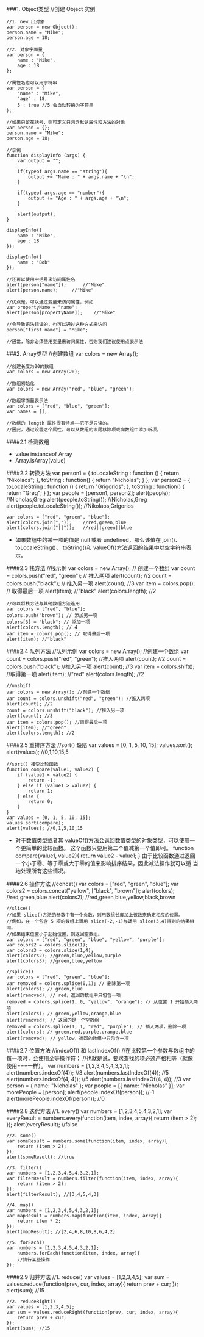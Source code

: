 ###1. Object类型
	//创建 Object 实例

	//1. new 出对象
	var person = new Object();
	person.name = "Mike";
	person.age = 18;

	//2. 对象字面量
	var person = {
		name : "Mike",
		age : 18
	};

	//属性名也可以用字符串
	var person = {
		"name" : "Mike",
		"age" : 18,
		5 : true //5 会自动转换为字符串
	};

	//如果只留花括号，则可定义只包含默认属性和方法的对象
	var person = {};
	person.name = "Mike";
	person.age = 18;

	//示例
	function displayInfo (args) {
		var output = "";

		if(typeof args.name == "string"){
			output += "Name : " + args.name + "\n";
		}

		if(typeof args.age == "number"){
			output += "Age : " + args.age + "\n";
		}

		alert(output);
	}

	displayInfo({
		name : "Mike",
		age : 18
	});

	displayInfo({
		name : "Bob"
	});

	//还可以使用中括号来访问属性名
	alert(person["name"]);		//"Mike"
	alert(person.name);		//"Mike"

	//优点是，可以通过变量来访问属性，例如
	var propertyName = "name";
	alert(person[propertyName]);	//"Mike"

	//会导致语法错误的，也可以通过这种方式来访问
	person["first name"] = "Mike";

	//通常，除非必须使用变量来访问属性，否则我们建议使用点表示法

###2. Array类型
	//创建数组
	var colors = new Array();

	//创建长度为20的数组
	var colors = new Array(20);

	//数组初始化
	var colors = new Array("red", "blue", "green");

	//数组字面量表示法
	var colors = ["red", "blue", "green"];
	var names = [];

	//数组的 length 属性很有特点——它不是只读的。
	//因此，通过设置这个属性，可以从数组的末尾移除项或向数组中添加新项。

####2.1 检测数组
- value instanceof Array
- Array.isArray(value)

####2.2 转换方法
	var person1 = {
		toLocaleString : function () {
			return "Nikolaos";
		},
		toString : function() {
			return "Nicholas";
		}
	};
	var person2 = {
		toLocaleString : function () {
			return "Grigorios";
		},
		toString : function() {
			return "Greg";
		}
	};
	var people = [person1, person2];
	alert(people); //Nicholas,Greg
	alert(people.toString()); //Nicholas,Greg
	alert(people.toLocaleString()); //Nikolaos,Grigorios

	var colors = ["red", "green", "blue"];
	alert(colors.join(",")); 	//red,green,blue
	alert(colors.join("||")); 	//red||green||blue

- 如果数组中的某一项的值是 null 或者 undefined，那么该值在 join()、
toLocaleString()、 toString()和 valueOf()方法返回的结果中以空字符串表示。

####2.3 栈方法
	//栈示例
	var colors = new Array(); // 创建一个数组
	var count = colors.push("red", "green"); // 推入两项
	alert(count); //2
	count = colors.push("black"); // 推入另一项
	alert(count); //3
	var item = colors.pop(); // 取得最后一项
	alert(item); //"black"
	alert(colors.length); //2

	//可以将栈方法与其他数组方法连用
	var colors = ["red", "blue"];
	colors.push("brown"); // 添加另一项
	colors[3] = "black"; // 添加一项
	alert(colors.length); // 4
	var item = colors.pop(); // 取得最后一项
	alert(item); //"black"

####2.4 队列方法
	//队列示例
	var colors = new Array(); //创建一个数组
	var count = colors.push("red", "green"); //推入两项
	alert(count); //2
	count = colors.push("black"); //推入另一项
	alert(count); //3
	var item = colors.shift(); //取得第一项
	alert(item); //"red"
	alert(colors.length); //2

	//unshift
	var colors = new Array(); //创建一个数组
	var count = colors.unshift("red", "green"); //推入两项
	alert(count); //2
	count = colors.unshift("black"); //推入另一项
	alert(count); //3
	var item = colors.pop(); //取得最后一项
	alert(item); //"green"
	alert(colors.length); //2

####2.5 重排序方法
	//sort() 缺陷
	var values = [0, 1, 5, 10, 15];
	values.sort();
	alert(values); //0,1,10,15,5

	//sort() 接受比较函数
	function compare(value1, value2) {
	    if (value1 < value2) {
	        return -1;
	    } else if (value1 > value2) {
	        return 1;
	    } else {
	        return 0;
	    }
	}
	var values = [0, 1, 5, 10, 15];
	values.sort(compare);
	alert(values); //0,1,5,10,15

- 对于数值类型或者其 valueOf()方法会返回数值类型的对象类型，可以使用一个更简单的比较函数。
这个函数只要用第二个值减第一个值即可。
function compare(value1, value2){ return value2 - value1; }
由于比较函数通过返回一个小于零、等于零或大于零的值来影响排序结果，因此减法操作就可以适
当地处理所有这些情况。

####2.6 操作方法
	//concat()
	var colors = ["red", "green", "blue"];
	var colors2 = colors.concat("yellow", ["black", "brown"]);
	alert(colors); //red,green,blue
	alert(colors2); //red,green,blue,yellow,black,brown

	//slice()
	//如果 slice()方法的参数中有一个负数，则用数组长度加上该数来确定相应的位置。
	//例如，在一个包含 5 项的数组上调用 slice(-2,-1)与调用 slice(3,4)得到的结果相同。
	//如果结束位置小于起始位置，则返回空数组。
	var colors = ["red", "green", "blue", "yellow", "purple"];
	var colors2 = colors.slice(1);
	var colors3 = colors.slice(1,4);
	alert(colors2); //green,blue,yellow,purple
	alert(colors3); //green,blue,yellow

	//splice()
	var colors = ["red", "green", "blue"];
	var removed = colors.splice(0,1); // 删除第一项
	alert(colors); // green,blue
	alert(removed); // red，返回的数组中只包含一项
	removed = colors.splice(1, 0, "yellow", "orange"); // 从位置 1 开始插入两项
	alert(colors); // green,yellow,orange,blue
	alert(removed); // 返回的是一个空数组
	removed = colors.splice(1, 1, "red", "purple"); // 插入两项，删除一项
	alert(colors); // green,red,purple,orange,blue
	alert(removed); // yellow，返回的数组中只包含一项

####2.7 位置方法
	//indexOf() 和 lastIndexOf()
	//在比较第一个参数与数组中的每一项时，会使用全等操作符；
	//也就是说，要求查找的项必须严格相等（就像使用===一样）。
	var numbers = [1,2,3,4,5,4,3,2,1];
	alert(numbers.indexOf(4)); //3
	alert(numbers.lastIndexOf(4)); //5
	alert(numbers.indexOf(4, 4)); //5
	alert(numbers.lastIndexOf(4, 4)); //3
	var person = { name: "Nicholas" };
	var people = [{ name: "Nicholas" }];
	var morePeople = [person];
	alert(people.indexOf(person)); //-1
	alert(morePeople.indexOf(person)); //0

####2.8 迭代方法
	//1. every()
	var numbers = [1,2,3,4,5,4,3,2,1];
	var everyResult = numbers.every(function(item, index, array){
	    return (item > 2);
	});
	alert(everyResult); //false

	//2. some()
	var someResult = numbers.some(function(item, index, array){
	    return (item > 2);
	});
	alert(someResult); //true

	//3. filter()
	var numbers = [1,2,3,4,5,4,3,2,1];
	var filterResult = numbers.filter(function(item, index, array){
	    return (item > 2);
	});
	alert(filterResult); //[3,4,5,4,3]

	//4. map()
	var numbers = [1,2,3,4,5,4,3,2,1];
	var mapResult = numbers.map(function(item, index, array){
	    return item * 2;
	});
	alert(mapResult); //[2,4,6,8,10,8,6,4,2]

	//5. forEach()
	var numbers = [1,2,3,4,5,4,3,2,1];
	    numbers.forEach(function(item, index, array){
	    //执行某些操作
	});

####2.9 归并方法
	//1. reduce()
	var values = [1,2,3,4,5];
	var sum = values.reduce(function(prev, cur, index, array){
	    return prev + cur;
	});
	alert(sum); //15

	//2. reduceRight()
	var values = [1,2,3,4,5];
	var sum = values.reduceRight(function(prev, cur, index, array){
	    return prev + cur;
	});
	alert(sum); //15